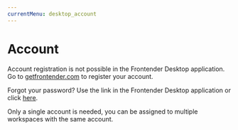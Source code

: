 ```yaml
---
currentMenu: desktop_account
---
```


# Account
<!-- @TODO Add correct registration url -->
Account registration is not possible in the Frontender Desktop application. Go to <a href="https://getfrontender.com/register" target="&#95;blank" rel="nofollow">getfrontender.com</a> to register your account.

Forgot your password? Use the link in the Frontender Desktop application or click <a href="https://my.getfrontender.com" target="&#95;blank" rel="nofollow">here</a>.

Only a single account is needed, you can be assigned to multiple workspaces with the same account.
